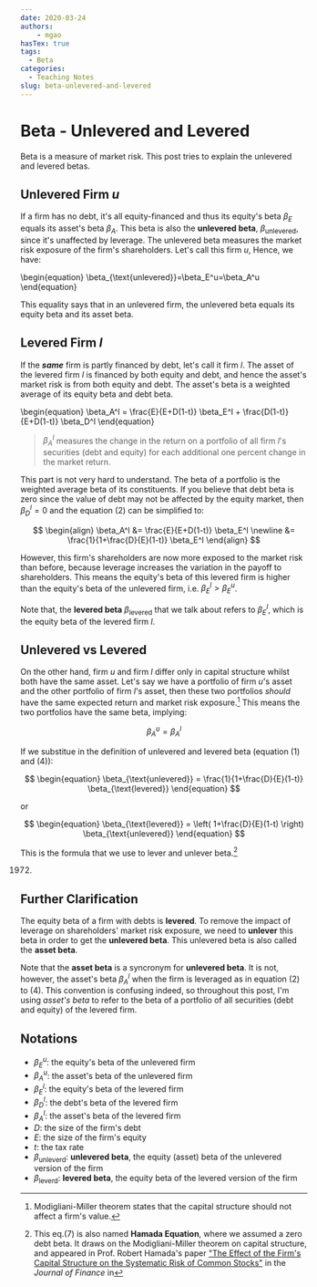 ```yaml
---
date: 2020-03-24
authors:
    - mgao
hasTex: true
tags:
  - Beta
categories:
  - Teaching Notes
slug: beta-unlevered-and-levered
---
```


# Beta - Unlevered and Levered

Beta is a measure of market risk. This post tries to explain the unlevered and levered betas.

<!-- more -->

## Unlevered Firm ***u***

If a firm has no debt, it's all equity-financed and thus its equity's beta
$\beta_{E}$ equals its asset's beta $\beta_{A}$. This beta is also the
**unlevered beta**, $\beta_{\text{unlevered}}$, since it's unaffected by
leverage. The unlevered beta measures the market risk exposure of the firm's
shareholders. Let's call this firm $u$, Hence, we have:

\begin{equation}
\beta_{\text{unlevered}}=\beta_E^u=\beta_A^u
\end{equation}

This equality says that in an unlevered firm, the unlevered beta equals its
equity beta and its asset beta.

## Levered Firm ***l***

If the ***same*** firm is partly financed by debt, let's call it firm $l$. The
asset of the levered firm $l$ is financed by both equity and debt, and hence the
asset's market risk is from both equity and debt. The asset's beta is a weighted
average of its equity beta and debt beta.


\begin{equation}
\beta_A^l = \frac{E}{E+D(1-t)} \beta_E^l + \frac{D(1-t)}{E+D(1-t)} \beta_D^l
\end{equation}


>  $\beta_A^l$ measures the change in the return on a portfolio of all firm
>  $l$'s securities (debt and equity) for each additional one percent change in
>  the market return.

This part is not very hard to understand. The beta of a portfolio is the
weighted average beta of its constituents. If you believe that debt beta is zero
since the value of debt may not be affected by the equity market, then
$\beta_D^l=0$ and the equation (2) can be simplified to:

$$
\begin{align}
\beta_A^l &= \frac{E}{E+D(1-t)} \beta_E^l \newline
    &= \frac{1}{1+\frac{D}{E}(1-t)} \beta_E^l
\end{align}
$$

However, this firm's shareholders are now more exposed to the market risk than
before, because leverage increases the variation in the payoff to shareholders.
This means the equity's beta of this levered firm is higher than the equity's
beta of the unlevered firm, i.e. $\beta_E^l>\beta_E^u$.

Note that, the **levered beta** $\beta_{\text{levered}}$ that we talk about
refers to $\beta_E^l$, which is the equity beta of the levered firm $l$.

## Unlevered vs Levered

On the other hand, firm $u$ and firm $l$ differ only in capital structure whilst
both have the same asset. Let's say we have a portfolio of firm $u$'s asset and
the other portfolio of firm $l$'s asset, then these two portfolios *should* have
the same expected return and market risk exposure.[^1] This means the two
portfolios have the same beta, implying:

$$\begin{equation}\beta_A^u = \beta_A^l \end{equation}$$

If we substitue in the definition of unlevered and levered beta (equation (1)
and (4)):

$$
\begin{equation}
\beta_{\text{unlevered}} =  \frac{1}{1+\frac{D}{E}(1-t)} \beta_{\text{levered}}
\end{equation}
$$

or

$$
\begin{equation} \beta_{\text{levered}} =  \left( 1+\frac{D}{E}(1-t) \right)
\beta_{\text{unlevered}} \end{equation}
$$

This is the formula that we use to lever and unlever beta.[^2] 

[^2]: This eq.(7) is also named **Hamada Equation**, where we assumed a zero
debt beta. It draws on the Modigliani-Miller theorem on capital structure, and
appeared in Prof. Robert Hamada's paper ["The Effect of the Firm's Capital
Structure on the Systematic Risk of Common
Stocks"](https://www.jstor.org/stable/2978486) in the *Journal of Finance* in
1972.

## Further Clarification

The equity beta of a firm with debts is **levered**. To remove the impact of
leverage on shareholders' market risk exposure, we need to **unlever** this beta
in order to get the **unlevered beta**. This unlevered beta is also called the
**asset beta**.

Note that the **asset beta** is a syncronym for **unlevered beta**. It is not,
however, the asset's beta $\beta_A^l$ when the firm is leveraged as in equation
(2) to (4). This convention is confusing indeed, so throughout this post, I'm
using *asset's beta* to refer to the beta of a portfolio of all securities (debt
and equity) of the levered firm.

<!-- To acquire a certain set of assets, the firm can choose to either finance 
through equity only, or using a combination of equity and debt, which should 
not affect how these assets are valued.[^1]  -->


## Notations

- $\beta_E^u$: the equity's beta of the unlevered firm
- $\beta_A^u$: the asset's beta of the unlevered firm
- $\beta_E^l$: the equity's beta of the levered firm
- $\beta_D^l$: the debt's beta of the levered firm
- $\beta_A^l$: the asset's beta of the levered firm
- $D$: the size of the firm's debt
- $E$: the size of the firm's equity
- $t$: the tax rate
- $\beta_{\text{unleverd}}$: **unlevered beta**, the equity (asset) beta of the
  unlevered version of the firm
- $\beta_{\text{leverd}}$: **levered beta**, the equity beta of the levered
  version of the firm
  

[^1]: Modigliani-Miller theorem states that the capital structure should not
affect a firm's value.